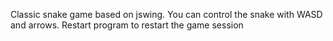 Classic snake game based on jswing. You can control the snake with WASD and arrows. Restart program to restart the game session
